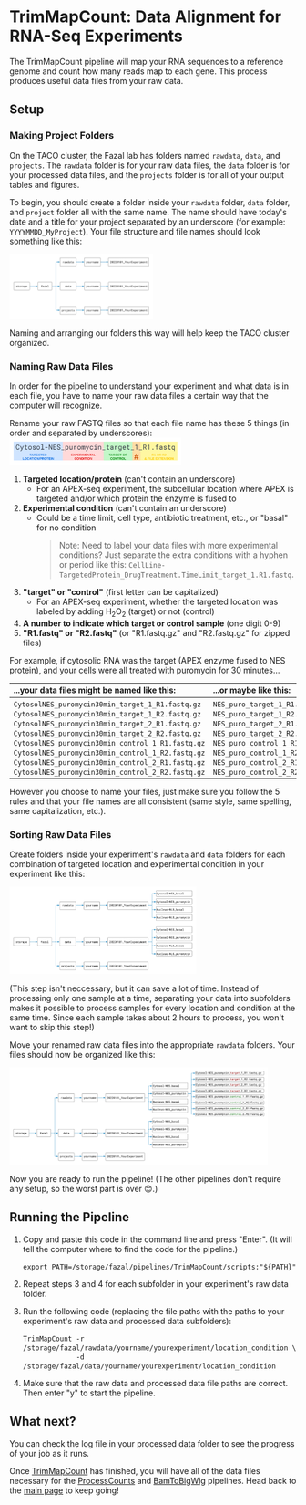 # TrimMapCount: Data Alignment for RNA-Seq Experiments

The TrimMapCount pipeline will map your RNA sequences to a reference genome and count how many reads 
map to each gene. This process produces useful data files from your raw data.


## Setup


### Making Project Folders

On the TACO cluster, the Fazal lab has folders named `rawdata`, `data`, and `projects`. The 
`rawdata` folder is for your raw data files, the `data` folder is for your processed data files, 
and the `projects` folder is for all of your output tables and figures.

To begin, you should create a folder inside your `rawdata` folder, `data` folder, and `project` folder 
all with the same name. The name should have today's date and a title for your project separated by an 
underscore (for example: `YYYYMMDD_MyProject`). Your file structure and file names should look something 
like this:

<img src="img/FileStructure_ExperimentFolders.png" width="50%" height="44%">

Naming and arranging our folders this way will help keep the TACO cluster organized.


### Naming Raw Data Files

In order for the pipeline to understand your experiment and what data is in each file, you have to name 
your raw data files a certain way that the computer will recognize.

Rename your raw FASTQ files so that each file name has these 5 things (in order and separated 
by underscores):
<img src="img/filename_example.png" width="60%" height="60%">
   1. **Targeted location/protein** (can't contain an underscore)
      * For an APEX-seq experiment, the subcellular location where APEX is targeted and/or which protein the 
        enzyme is fused to
   2. **Experimental condition** (can't contain an underscore)
      * Could be a time limit, cell type, antibiotic treatment, etc., or "basal" for no condition
        > Note:
        > Need to label your data files with more experimental conditions? Just separate the extra conditions 
        > with a hyphen or period like this: `CellLine-TargetedProtein_DrugTreatment.TimeLimit_target_1.R1.fastq`. 
   3. **"target" or "control"** (first letter can be capitalized)
      * For an APEX-seq experiment, whether the targeted location was labeled by adding H<sub>2</sub>O<sub>2</sub> 
        (target) or not (control)
   4. **A number to indicate which target or control sample** (one digit 0-9)
   5. **"R1.fastq" or "R2.fastq"** (or "R1.fastq.gz" and "R2.fastq.gz" for zipped files)


For example, if cytosolic RNA was the target (APEX enzyme fused to NES protein), and your cells were all treated with puromycin for 30 minutes...

|  ...your data files might be named like this:  |  ...or maybe like this:  |
|  :-  |  :-  |
|  `CytosolNES_puromycin30min_target_1_R1.fastq.gz` `CytosolNES_puromycin30min_target_1_R2.fastq.gz` `CytosolNES_puromycin30min_target_2_R1.fastq.gz` `CytosolNES_puromycin30min_target_2_R2.fastq.gz` `CytosolNES_puromycin30min_control_1_R1.fastq.gz` `CytosolNES_puromycin30min_control_1_R2.fastq.gz` `CytosolNES_puromycin30min_control_2_R1.fastq.gz` `CytosolNES_puromycin30min_control_2_R2.fastq.gz`  |  `NES_puro_target_1_R1.fastq.gz` `NES_puro_target_1_R2.fastq.gz` `NES_puro_target_2_R1.fastq.gz` `NES_puro_target_2_R2.fastq.gz` `NES_puro_control_1_R1.fastq.gz` `NES_puro_control_1_R2.fastq.gz` `NES_puro_control_2_R1.fastq.gz` `NES_puro_control_2_R2.fastq.gz`  |

However you choose to name your files, just make sure you follow the 5 rules and that your file names are all consistent (same style, same spelling, same capitalization, etc.).


### Sorting Raw Data Files

Create folders inside your experiment's `rawdata` and `data` folders for each combination of targeted 
location and experimental condition in your experiment like this:

<img src="img/FileStructure_Subfolders.png" width="65%" height="60%">

(This step isn't neccessary, but it can save a lot of time. Instead of processing only one sample at a 
time, separating your data into subfolders makes it possible to process samples for every location and 
condition at the same time. Since each sample takes about 2 hours to process, you won't want to skip 
this step!)

Move your renamed raw data files into the appropriate `rawdata` folders. Your files should now be 
organized like this:

<img src="img/FileStructure_Files.png" width="90%" height="90%">

Now you are ready to run the pipeline! (The other pipelines don't require any setup, so the worst part is over 😊.)


## Running the Pipeline

1. Copy and paste this code in the command line and press "Enter". (It will tell the computer where to find 
   the code for the pipeline.) 
   ```
   export PATH=/storage/fazal/pipelines/TrimMapCount/scripts:"${PATH}"
   ```
   
2. Repeat steps 3 and 4 for each subfolder in your experiment's raw data folder.
   
3. Run the following code (replacing the file paths with the paths to your experiment's 
   raw data and processed data subfolders):
   ```
   TrimMapCount -r /storage/fazal/rawdata/yourname/yourexperiment/location_condition \
                -d /storage/fazal/data/yourname/yourexperiment/location_condition
   ```

4. Make sure that the raw data and processed data file paths are correct. Then enter "y" to 
   start the pipeline.


## What next?

You can check the log file in your processed data folder to see the progress of your job as it runs.

Once [TrimMapCount](https://fazallabbcm.github.io/FazalLabPipelines/TrimMapCount) has finished, 
you will have all of the data files necessary for the 
[ProcessCounts](https://fazallabbcm.github.io/FazalLabPipelines/ProcessCounts) and 
[BamToBigWig](https://fazallabbcm.github.io/FazalLabPipelines/BamToBigWig) pipelines. Head back 
to the [main page](https://fazallabbcm.github.io/FazalLabPipelines/QuickStart) to keep going!
